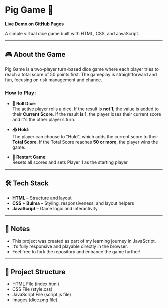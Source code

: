# Pig Game 🎲

[**Live Demo on GitHub Pages**](https://nicowirtzbiki.github.io/pig-game-js/)

A simple virtual dice game built with HTML, CSS, and JavaScript.

---

## 🎮 About the Game

Pig Game is a two-player turn-based dice game where each player tries to reach a total score of 50 points first. The gameplay is straightforward and fun, focusing on risk management and chance.

### How to Play:

- **🎲 Roll Dice**:  
  The active player rolls a dice. If the result is **not 1**, the value is added to their **Current Score**. If the result **is 1**, the player loses their current score and it's the other player’s turn.
- **📥 Hold**:  
  The player can choose to "Hold", which adds the current score to their **Total Score**. If the Total Score reaches **50 or more**, the player wins the game.

- **🔁 Restart Game**:  
  Resets all scores and sets Player 1 as the starting player.

---

## 🛠️ Tech Stack

- **HTML** – Structure and layout
- **CSS + Bulma** – Styling, responsiveness, and layout helpers
- **JavaScript** – Game logic and interactivity

---

## 📌 Notes

- This project was created as part of my learning journey in JavaScript.
- It’s fully responsive and playable directly in the browser.
- Feel free to fork the repository and enhance the game further!

---

## 📁 Project Structure

<ul>
  <li>HTML File (index.html)</li>
  <li>CSS File (style.css)</li>
  <li>JavaScript File (script.js file)</li></li>
  <li>Images (dice.png file)</li>
</ul>

<!--

<p>There will be two players in this game. At the start of the game Player 1 will be the CurrentPlayer and Player 2 will be the in-active one.</p> 

<ol>
  <li> Roll the dice: The current player has to roll the dice and then a random number will be generated. If current player gets any number other than 1 on the dice then that number will be added to the current score (initially the current score will be 0) and then the new score will be displayed under Current Score section. Note: If the current player gets 1 on the dice then the players will be switched i.e. the current player will become in-active and vice-versa. </li>
  <li> Hold: If the current player clicks on HOLD, then the Current Score will be added to the Total Score. When the active player clicks the Hold button then the total score is evaluated. If the Total Score >= 100 then the current player wins else the players are switched.</li>
  <li> Reset: All the scores are set to 0 and Player 1 is set as the starting player (current player). </li>
</ol>
  
<h4>Making of Game:</h4>
<p>Being a game rendered by the web browser, it is built by the help of HTML, CSS (for the Front-end) and JavaScript (for the Back-end). The main logic of the game lies in the JS file whereas the appearance and the User Interface is rendered by HTML and CSS. In this project, there are basically four types of files:</p>
  
-->

